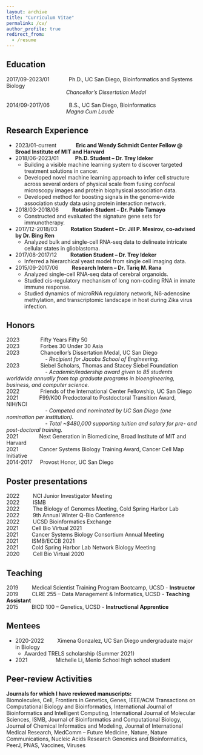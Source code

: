 ```yaml
---
layout: archive
title: "Curriculum Vitae"
permalink: /cv/
author_profile: true
redirect_from:
  - /resume
---
```



## Education
2017/09-2023/01 &nbsp; &nbsp; &nbsp; &nbsp; &nbsp; &nbsp; Ph.D., UC San Diego, Bioinformatics and Systems Biology<br/>
&nbsp; &nbsp; &nbsp; &nbsp; &nbsp; &nbsp; &nbsp; &nbsp; &nbsp; &nbsp; &nbsp; &nbsp; &nbsp; &nbsp; &nbsp; &nbsp; &nbsp; &nbsp; &nbsp; &nbsp; *Chancellor’s Dissertation Medal*<br/><br/>
2014/09-2017/06 &nbsp; &nbsp; &nbsp; &nbsp; &nbsp; &nbsp; B.S., UC San Diego, Bioinformatics<br/>
&nbsp; &nbsp; &nbsp; &nbsp; &nbsp; &nbsp; &nbsp; &nbsp; &nbsp; &nbsp; &nbsp; &nbsp; &nbsp; &nbsp; &nbsp; &nbsp; &nbsp; &nbsp; &nbsp; &nbsp; *Magna Cum Laude*

## Research Experience
* 2023/01-current &nbsp; &nbsp; &nbsp; &nbsp; &nbsp; &nbsp; **Eric and Wendy Schmidt Center Fellow @ Broad Institute of MIT and Harvard**
* 2018/06-2023/01 &nbsp; &nbsp; &nbsp; &nbsp; &nbsp; **Ph.D. Student – Dr. Trey Ideker**
    * Building a visible machine learning system to discover targeted treatment solutions in cancer.
    * Developed novel machine learning approach to infer cell structure across several orders of physical scale from fusing confocal microscopy images and protein biophysical association data.
    * Developed method for boosting signals in the genome-wide association study data using protein interaction network.
* 2018/03-2018/06 &nbsp; &nbsp; &nbsp; &nbsp; **Rotation Student – Dr. Pablo Tamayo**
    * Constructed and evaluated the signature gene sets for immunotherapy.
* 2017/12-2018/03 &nbsp; &nbsp; &nbsp; &nbsp; **Rotation Student – Dr. Jill P. Mesirov, co-advised by Dr. Bing Ren**
    * Analyzed bulk and single-cell RNA-seq data to delineate intricate cellular states in glioblastoma.
* 2017/08-2017/12 &nbsp; &nbsp; &nbsp; &nbsp; **Rotation Student – Dr. Trey Ideker**
    * Inferred a hierarchical yeast model from single cell imaging data.
* 2015/09-2017/06 &nbsp; &nbsp; &nbsp; &nbsp; **Research Intern – Dr. Tariq M. Rana**
    * Analyzed single-cell RNA-seq data of cerebral organoids.
    * Studied cis-regulatory mechanism of long non-coding RNA in innate immune response.
    * Studied dynamics of microRNA regulatory network, N6-adenosine methylation, and transcriptomic landscape in host during Zika virus infection.

## Honors

2023&nbsp; &nbsp; &nbsp; &nbsp; &nbsp; &nbsp; &nbsp; Fifty Years Fifty 50 <br/>
2023&nbsp; &nbsp; &nbsp; &nbsp; &nbsp; &nbsp; &nbsp; Forbes 30 Under 30 Asia <br/>
2023&nbsp; &nbsp; &nbsp; &nbsp; &nbsp; &nbsp; &nbsp; Chancellor’s Dissertation Medal, UC San Diego<br/>
&nbsp; &nbsp; &nbsp; &nbsp; &nbsp; &nbsp; &nbsp; &nbsp; &nbsp; &nbsp; &nbsp; &nbsp; &nbsp; *- Recipient for Jacobs School of Engineering.*<br/>
2023&nbsp; &nbsp; &nbsp; &nbsp; &nbsp; &nbsp; &nbsp; Siebel Scholars, Thomas and Stacey Siebel Foundation<br/>
&nbsp; &nbsp; &nbsp; &nbsp; &nbsp; &nbsp; &nbsp; &nbsp; &nbsp; &nbsp; &nbsp; &nbsp; &nbsp; *- Academic/leadership award given to 85 students worldwide annually from top graduate programs in bioengineering, business, and computer science.*<br/>
2022&nbsp; &nbsp; &nbsp; &nbsp; &nbsp; &nbsp; &nbsp; Friends of the International Center Fellowship, UC San Diego<br/>
2021&nbsp; &nbsp; &nbsp; &nbsp; &nbsp; &nbsp; &nbsp; F99/K00 Predoctoral to Postdoctoral Transition Award, NIH/NCI<br/>
&nbsp; &nbsp; &nbsp; &nbsp; &nbsp; &nbsp; &nbsp; &nbsp; &nbsp; &nbsp; &nbsp; &nbsp; &nbsp; *- Competed and nominated by UC San Diego (one nomination per institution).*<br/>
&nbsp; &nbsp; &nbsp; &nbsp; &nbsp; &nbsp; &nbsp; &nbsp; &nbsp; &nbsp; &nbsp; &nbsp; &nbsp; *- Total ~$480,000 supporting tuition and salary for pre- and post-doctoral training.*<br/>
2021&nbsp; &nbsp; &nbsp; &nbsp; &nbsp; &nbsp; &nbsp; Next Generation in Biomedicine, Broad Institute of MIT and Harvard<br/>
2021&nbsp; &nbsp; &nbsp; &nbsp; &nbsp; &nbsp; &nbsp; Cancer Systems Biology Training Award, Cancer Cell Map Initiative<br/>
2014-2017&nbsp; &nbsp; &nbsp;Provost Honor, UC San Diego

## Poster presentations
2022 &nbsp; &nbsp; &nbsp; &nbsp; NCI Junior Investigator Meeting<br/>
2022 &nbsp; &nbsp; &nbsp; &nbsp; ISMB<br/>
2022 &nbsp; &nbsp; &nbsp; &nbsp; The Biology of Genomes Meeting, Cold Spring Harbor Lab<br/>
2022 &nbsp; &nbsp; &nbsp; &nbsp; 9th Annual Winter Q-Bio Conference<br/>
2022 &nbsp; &nbsp; &nbsp; &nbsp; UCSD Bioinformatics Exchange<br/>
2021 &nbsp; &nbsp; &nbsp; &nbsp; Cell Bio Virtual 2021<br/>
2021 &nbsp; &nbsp; &nbsp; &nbsp; Cancer Systems Biology Consortium Annual Meeting<br/>
2021 &nbsp; &nbsp; &nbsp; &nbsp; ISMB/ECCB 2021<br/>
2021 &nbsp; &nbsp; &nbsp; &nbsp; Cold Spring Harbor Lab Network Biology Meeting<br/>
2020 &nbsp; &nbsp; &nbsp; &nbsp; Cell Bio Virtual 2020

## Teaching
2019 &nbsp; &nbsp; &nbsp; &nbsp; Medical Scientist Training Program Bootcamp, UCSD - **Instructor**<br/>
2019 &nbsp; &nbsp; &nbsp; &nbsp; CLRE 255 – Data Management & Informatics, UCSD - **Teaching Assistant**<br/>
2015 &nbsp; &nbsp; &nbsp; &nbsp; BICD 100 – Genetics, UCSD - **Instructional Apprentice**

## Mentees
* 2020-2022 &nbsp; &nbsp; &nbsp; &nbsp; Ximena Gonzalez, UC San Diego undergraduate major in Biology
    * Awarded TRELS scholarship (Summer 2021)
* 2021 &nbsp; &nbsp; &nbsp; &nbsp; &nbsp; &nbsp; &nbsp; &nbsp; &nbsp; Michelle Li, Menlo School high school student

## Peer-review Activities
**Journals for which I have reviewed manuscripts:**<br/>
Biomolecules, Cell, Frontiers in Genetics, Genes, IEEE/ACM Transactions on Computational Biology and Bioinformatics, International Journal of Bioinformatics and Intelligent Computing, International Journal of Molecular Sciences, ISMB, Journal of Bioinformatics and Computational Biology, Journal of Chemical Informatics and Modeling, Journal of International Medical Research, MedComm – Future Medicine, Nature, Nature Communications, Nucleic Acids Research Genomics and Bioinformatics, PeerJ, PNAS, Vaccines, Viruses
